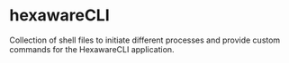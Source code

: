 # hexawareCLI
Collection of shell files to initiate different processes and provide custom commands for the HexawareCLI application.
